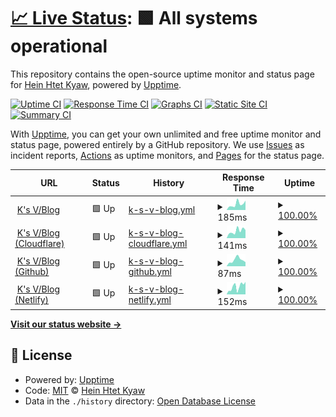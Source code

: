 # [📈 Live Status](https://stats.ksvblog.site): <!--live status--> **🟩 All systems operational**

This repository contains the open-source uptime monitor and status page for [Hein Htet Kyaw](https://h2kyaw.github.io), powered by [Upptime](https://github.com/upptime/upptime).

[![Uptime CI](https://github.com/h2kyaw/stats/workflows/Uptime%20CI/badge.svg)](https://github.com/h2kyaw/stats/actions?query=workflow%3A%22Uptime+CI%22)
[![Response Time CI](https://github.com/h2kyaw/stats/workflows/Response%20Time%20CI/badge.svg)](https://github.com/h2kyaw/stats/actions?query=workflow%3A%22Response+Time+CI%22)
[![Graphs CI](https://github.com/h2kyaw/stats/workflows/Graphs%20CI/badge.svg)](https://github.com/h2kyaw/stats/actions?query=workflow%3A%22Graphs+CI%22)
[![Static Site CI](https://github.com/h2kyaw/stats/workflows/Static%20Site%20CI/badge.svg)](https://github.com/h2kyaw/stats/actions?query=workflow%3A%22Static+Site+CI%22)
[![Summary CI](https://github.com/h2kyaw/stats/workflows/Summary%20CI/badge.svg)](https://github.com/h2kyaw/stats/actions?query=workflow%3A%22Summary+CI%22)

With [Upptime](https://upptime.js.org), you can get your own unlimited and free uptime monitor and status page, powered entirely by a GitHub repository. We use [Issues](https://github.com/h2kyaw/stats/issues) as incident reports, [Actions](https://github.com/h2kyaw/stats/actions) as uptime monitors, and [Pages](https://stats.ksvblog.site) for the status page.

<!--start: status pages-->
<!-- This summary is generated by Upptime (https://github.com/upptime/upptime) -->
<!-- Do not edit this manually, your changes will be overwritten -->
<!-- prettier-ignore -->
| URL | Status | History | Response Time | Uptime |
| --- | ------ | ------- | ------------- | ------ |
| <img alt="" src="https://icons.duckduckgo.com/ip3/ksvblog.site.ico" height="13"> [K's V/Blog](https://ksvblog.site) | 🟩 Up | [k-s-v-blog.yml](https://github.com/ksvblog/stats/commits/HEAD/history/k-s-v-blog.yml) | <details><summary><img alt="Response time graph" src="./graphs/k-s-v-blog/response-time-week.png" height="20"> 185ms</summary><br><a href="https://stats.ksvblog.site/history/k-s-v-blog"><img alt="Response time 160" src="https://img.shields.io/endpoint?url=https%3A%2F%2Fraw.githubusercontent.com%2Fksvblog%2Fstats%2FHEAD%2Fapi%2Fk-s-v-blog%2Fresponse-time.json"></a><br><a href="https://stats.ksvblog.site/history/k-s-v-blog"><img alt="24-hour response time 293" src="https://img.shields.io/endpoint?url=https%3A%2F%2Fraw.githubusercontent.com%2Fksvblog%2Fstats%2FHEAD%2Fapi%2Fk-s-v-blog%2Fresponse-time-day.json"></a><br><a href="https://stats.ksvblog.site/history/k-s-v-blog"><img alt="7-day response time 185" src="https://img.shields.io/endpoint?url=https%3A%2F%2Fraw.githubusercontent.com%2Fksvblog%2Fstats%2FHEAD%2Fapi%2Fk-s-v-blog%2Fresponse-time-week.json"></a><br><a href="https://stats.ksvblog.site/history/k-s-v-blog"><img alt="30-day response time 160" src="https://img.shields.io/endpoint?url=https%3A%2F%2Fraw.githubusercontent.com%2Fksvblog%2Fstats%2FHEAD%2Fapi%2Fk-s-v-blog%2Fresponse-time-month.json"></a><br><a href="https://stats.ksvblog.site/history/k-s-v-blog"><img alt="1-year response time 160" src="https://img.shields.io/endpoint?url=https%3A%2F%2Fraw.githubusercontent.com%2Fksvblog%2Fstats%2FHEAD%2Fapi%2Fk-s-v-blog%2Fresponse-time-year.json"></a></details> | <details><summary><a href="https://stats.ksvblog.site/history/k-s-v-blog">100.00%</a></summary><a href="https://stats.ksvblog.site/history/k-s-v-blog"><img alt="All-time uptime 100.00%" src="https://img.shields.io/endpoint?url=https%3A%2F%2Fraw.githubusercontent.com%2Fksvblog%2Fstats%2FHEAD%2Fapi%2Fk-s-v-blog%2Fuptime.json"></a><br><a href="https://stats.ksvblog.site/history/k-s-v-blog"><img alt="24-hour uptime 100.00%" src="https://img.shields.io/endpoint?url=https%3A%2F%2Fraw.githubusercontent.com%2Fksvblog%2Fstats%2FHEAD%2Fapi%2Fk-s-v-blog%2Fuptime-day.json"></a><br><a href="https://stats.ksvblog.site/history/k-s-v-blog"><img alt="7-day uptime 100.00%" src="https://img.shields.io/endpoint?url=https%3A%2F%2Fraw.githubusercontent.com%2Fksvblog%2Fstats%2FHEAD%2Fapi%2Fk-s-v-blog%2Fuptime-week.json"></a><br><a href="https://stats.ksvblog.site/history/k-s-v-blog"><img alt="30-day uptime 100.00%" src="https://img.shields.io/endpoint?url=https%3A%2F%2Fraw.githubusercontent.com%2Fksvblog%2Fstats%2FHEAD%2Fapi%2Fk-s-v-blog%2Fuptime-month.json"></a><br><a href="https://stats.ksvblog.site/history/k-s-v-blog"><img alt="1-year uptime 100.00%" src="https://img.shields.io/endpoint?url=https%3A%2F%2Fraw.githubusercontent.com%2Fksvblog%2Fstats%2FHEAD%2Fapi%2Fk-s-v-blog%2Fuptime-year.json"></a></details>
| <img alt="" src="https://icons.duckduckgo.com/ip3/ksvblog.pages.dev.ico" height="13"> [K's V/Blog (Cloudflare)](https://ksvblog.pages.dev) | 🟩 Up | [k-s-v-blog-cloudflare.yml](https://github.com/ksvblog/stats/commits/HEAD/history/k-s-v-blog-cloudflare.yml) | <details><summary><img alt="Response time graph" src="./graphs/k-s-v-blog-cloudflare/response-time-week.png" height="20"> 141ms</summary><br><a href="https://stats.ksvblog.site/history/k-s-v-blog-cloudflare"><img alt="Response time 126" src="https://img.shields.io/endpoint?url=https%3A%2F%2Fraw.githubusercontent.com%2Fksvblog%2Fstats%2FHEAD%2Fapi%2Fk-s-v-blog-cloudflare%2Fresponse-time.json"></a><br><a href="https://stats.ksvblog.site/history/k-s-v-blog-cloudflare"><img alt="24-hour response time 158" src="https://img.shields.io/endpoint?url=https%3A%2F%2Fraw.githubusercontent.com%2Fksvblog%2Fstats%2FHEAD%2Fapi%2Fk-s-v-blog-cloudflare%2Fresponse-time-day.json"></a><br><a href="https://stats.ksvblog.site/history/k-s-v-blog-cloudflare"><img alt="7-day response time 141" src="https://img.shields.io/endpoint?url=https%3A%2F%2Fraw.githubusercontent.com%2Fksvblog%2Fstats%2FHEAD%2Fapi%2Fk-s-v-blog-cloudflare%2Fresponse-time-week.json"></a><br><a href="https://stats.ksvblog.site/history/k-s-v-blog-cloudflare"><img alt="30-day response time 126" src="https://img.shields.io/endpoint?url=https%3A%2F%2Fraw.githubusercontent.com%2Fksvblog%2Fstats%2FHEAD%2Fapi%2Fk-s-v-blog-cloudflare%2Fresponse-time-month.json"></a><br><a href="https://stats.ksvblog.site/history/k-s-v-blog-cloudflare"><img alt="1-year response time 126" src="https://img.shields.io/endpoint?url=https%3A%2F%2Fraw.githubusercontent.com%2Fksvblog%2Fstats%2FHEAD%2Fapi%2Fk-s-v-blog-cloudflare%2Fresponse-time-year.json"></a></details> | <details><summary><a href="https://stats.ksvblog.site/history/k-s-v-blog-cloudflare">100.00%</a></summary><a href="https://stats.ksvblog.site/history/k-s-v-blog-cloudflare"><img alt="All-time uptime 100.00%" src="https://img.shields.io/endpoint?url=https%3A%2F%2Fraw.githubusercontent.com%2Fksvblog%2Fstats%2FHEAD%2Fapi%2Fk-s-v-blog-cloudflare%2Fuptime.json"></a><br><a href="https://stats.ksvblog.site/history/k-s-v-blog-cloudflare"><img alt="24-hour uptime 100.00%" src="https://img.shields.io/endpoint?url=https%3A%2F%2Fraw.githubusercontent.com%2Fksvblog%2Fstats%2FHEAD%2Fapi%2Fk-s-v-blog-cloudflare%2Fuptime-day.json"></a><br><a href="https://stats.ksvblog.site/history/k-s-v-blog-cloudflare"><img alt="7-day uptime 100.00%" src="https://img.shields.io/endpoint?url=https%3A%2F%2Fraw.githubusercontent.com%2Fksvblog%2Fstats%2FHEAD%2Fapi%2Fk-s-v-blog-cloudflare%2Fuptime-week.json"></a><br><a href="https://stats.ksvblog.site/history/k-s-v-blog-cloudflare"><img alt="30-day uptime 100.00%" src="https://img.shields.io/endpoint?url=https%3A%2F%2Fraw.githubusercontent.com%2Fksvblog%2Fstats%2FHEAD%2Fapi%2Fk-s-v-blog-cloudflare%2Fuptime-month.json"></a><br><a href="https://stats.ksvblog.site/history/k-s-v-blog-cloudflare"><img alt="1-year uptime 100.00%" src="https://img.shields.io/endpoint?url=https%3A%2F%2Fraw.githubusercontent.com%2Fksvblog%2Fstats%2FHEAD%2Fapi%2Fk-s-v-blog-cloudflare%2Fuptime-year.json"></a></details>
| <img alt="" src="https://icons.duckduckgo.com/ip3/ksvblog.github.io.ico" height="13"> [K's V/Blog (Github)](https://ksvblog.github.io) | 🟩 Up | [k-s-v-blog-github.yml](https://github.com/ksvblog/stats/commits/HEAD/history/k-s-v-blog-github.yml) | <details><summary><img alt="Response time graph" src="./graphs/k-s-v-blog-github/response-time-week.png" height="20"> 87ms</summary><br><a href="https://stats.ksvblog.site/history/k-s-v-blog-github"><img alt="Response time 78" src="https://img.shields.io/endpoint?url=https%3A%2F%2Fraw.githubusercontent.com%2Fksvblog%2Fstats%2FHEAD%2Fapi%2Fk-s-v-blog-github%2Fresponse-time.json"></a><br><a href="https://stats.ksvblog.site/history/k-s-v-blog-github"><img alt="24-hour response time 58" src="https://img.shields.io/endpoint?url=https%3A%2F%2Fraw.githubusercontent.com%2Fksvblog%2Fstats%2FHEAD%2Fapi%2Fk-s-v-blog-github%2Fresponse-time-day.json"></a><br><a href="https://stats.ksvblog.site/history/k-s-v-blog-github"><img alt="7-day response time 87" src="https://img.shields.io/endpoint?url=https%3A%2F%2Fraw.githubusercontent.com%2Fksvblog%2Fstats%2FHEAD%2Fapi%2Fk-s-v-blog-github%2Fresponse-time-week.json"></a><br><a href="https://stats.ksvblog.site/history/k-s-v-blog-github"><img alt="30-day response time 78" src="https://img.shields.io/endpoint?url=https%3A%2F%2Fraw.githubusercontent.com%2Fksvblog%2Fstats%2FHEAD%2Fapi%2Fk-s-v-blog-github%2Fresponse-time-month.json"></a><br><a href="https://stats.ksvblog.site/history/k-s-v-blog-github"><img alt="1-year response time 78" src="https://img.shields.io/endpoint?url=https%3A%2F%2Fraw.githubusercontent.com%2Fksvblog%2Fstats%2FHEAD%2Fapi%2Fk-s-v-blog-github%2Fresponse-time-year.json"></a></details> | <details><summary><a href="https://stats.ksvblog.site/history/k-s-v-blog-github">100.00%</a></summary><a href="https://stats.ksvblog.site/history/k-s-v-blog-github"><img alt="All-time uptime 76.13%" src="https://img.shields.io/endpoint?url=https%3A%2F%2Fraw.githubusercontent.com%2Fksvblog%2Fstats%2FHEAD%2Fapi%2Fk-s-v-blog-github%2Fuptime.json"></a><br><a href="https://stats.ksvblog.site/history/k-s-v-blog-github"><img alt="24-hour uptime 100.00%" src="https://img.shields.io/endpoint?url=https%3A%2F%2Fraw.githubusercontent.com%2Fksvblog%2Fstats%2FHEAD%2Fapi%2Fk-s-v-blog-github%2Fuptime-day.json"></a><br><a href="https://stats.ksvblog.site/history/k-s-v-blog-github"><img alt="7-day uptime 100.00%" src="https://img.shields.io/endpoint?url=https%3A%2F%2Fraw.githubusercontent.com%2Fksvblog%2Fstats%2FHEAD%2Fapi%2Fk-s-v-blog-github%2Fuptime-week.json"></a><br><a href="https://stats.ksvblog.site/history/k-s-v-blog-github"><img alt="30-day uptime 76.13%" src="https://img.shields.io/endpoint?url=https%3A%2F%2Fraw.githubusercontent.com%2Fksvblog%2Fstats%2FHEAD%2Fapi%2Fk-s-v-blog-github%2Fuptime-month.json"></a><br><a href="https://stats.ksvblog.site/history/k-s-v-blog-github"><img alt="1-year uptime 76.13%" src="https://img.shields.io/endpoint?url=https%3A%2F%2Fraw.githubusercontent.com%2Fksvblog%2Fstats%2FHEAD%2Fapi%2Fk-s-v-blog-github%2Fuptime-year.json"></a></details>
| <img alt="" src="https://icons.duckduckgo.com/ip3/ksvblog.netlify.app.ico" height="13"> [K's V/Blog (Netlify)](https://ksvblog.netlify.app) | 🟩 Up | [k-s-v-blog-netlify.yml](https://github.com/ksvblog/stats/commits/HEAD/history/k-s-v-blog-netlify.yml) | <details><summary><img alt="Response time graph" src="./graphs/k-s-v-blog-netlify/response-time-week.png" height="20"> 152ms</summary><br><a href="https://stats.ksvblog.site/history/k-s-v-blog-netlify"><img alt="Response time 115" src="https://img.shields.io/endpoint?url=https%3A%2F%2Fraw.githubusercontent.com%2Fksvblog%2Fstats%2FHEAD%2Fapi%2Fk-s-v-blog-netlify%2Fresponse-time.json"></a><br><a href="https://stats.ksvblog.site/history/k-s-v-blog-netlify"><img alt="24-hour response time 247" src="https://img.shields.io/endpoint?url=https%3A%2F%2Fraw.githubusercontent.com%2Fksvblog%2Fstats%2FHEAD%2Fapi%2Fk-s-v-blog-netlify%2Fresponse-time-day.json"></a><br><a href="https://stats.ksvblog.site/history/k-s-v-blog-netlify"><img alt="7-day response time 152" src="https://img.shields.io/endpoint?url=https%3A%2F%2Fraw.githubusercontent.com%2Fksvblog%2Fstats%2FHEAD%2Fapi%2Fk-s-v-blog-netlify%2Fresponse-time-week.json"></a><br><a href="https://stats.ksvblog.site/history/k-s-v-blog-netlify"><img alt="30-day response time 115" src="https://img.shields.io/endpoint?url=https%3A%2F%2Fraw.githubusercontent.com%2Fksvblog%2Fstats%2FHEAD%2Fapi%2Fk-s-v-blog-netlify%2Fresponse-time-month.json"></a><br><a href="https://stats.ksvblog.site/history/k-s-v-blog-netlify"><img alt="1-year response time 115" src="https://img.shields.io/endpoint?url=https%3A%2F%2Fraw.githubusercontent.com%2Fksvblog%2Fstats%2FHEAD%2Fapi%2Fk-s-v-blog-netlify%2Fresponse-time-year.json"></a></details> | <details><summary><a href="https://stats.ksvblog.site/history/k-s-v-blog-netlify">100.00%</a></summary><a href="https://stats.ksvblog.site/history/k-s-v-blog-netlify"><img alt="All-time uptime 99.64%" src="https://img.shields.io/endpoint?url=https%3A%2F%2Fraw.githubusercontent.com%2Fksvblog%2Fstats%2FHEAD%2Fapi%2Fk-s-v-blog-netlify%2Fuptime.json"></a><br><a href="https://stats.ksvblog.site/history/k-s-v-blog-netlify"><img alt="24-hour uptime 100.00%" src="https://img.shields.io/endpoint?url=https%3A%2F%2Fraw.githubusercontent.com%2Fksvblog%2Fstats%2FHEAD%2Fapi%2Fk-s-v-blog-netlify%2Fuptime-day.json"></a><br><a href="https://stats.ksvblog.site/history/k-s-v-blog-netlify"><img alt="7-day uptime 100.00%" src="https://img.shields.io/endpoint?url=https%3A%2F%2Fraw.githubusercontent.com%2Fksvblog%2Fstats%2FHEAD%2Fapi%2Fk-s-v-blog-netlify%2Fuptime-week.json"></a><br><a href="https://stats.ksvblog.site/history/k-s-v-blog-netlify"><img alt="30-day uptime 99.64%" src="https://img.shields.io/endpoint?url=https%3A%2F%2Fraw.githubusercontent.com%2Fksvblog%2Fstats%2FHEAD%2Fapi%2Fk-s-v-blog-netlify%2Fuptime-month.json"></a><br><a href="https://stats.ksvblog.site/history/k-s-v-blog-netlify"><img alt="1-year uptime 99.64%" src="https://img.shields.io/endpoint?url=https%3A%2F%2Fraw.githubusercontent.com%2Fksvblog%2Fstats%2FHEAD%2Fapi%2Fk-s-v-blog-netlify%2Fuptime-year.json"></a></details>

<!--end: status pages-->

[**Visit our status website →**](https://stats.ksvblog.site)

## 📄 License

- Powered by: [Upptime](https://github.com/upptime/upptime)
- Code: [MIT](./LICENSE) © [Hein Htet Kyaw](https://h2kyaw.github.io)
- Data in the `./history` directory: [Open Database License](https://opendatacommons.org/licenses/odbl/1-0/)
